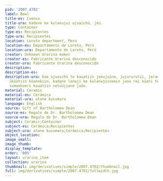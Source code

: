 ```yaml
---
pid: '2007.4702'
label: Bowl
title-es: Cuenco
title-ura: Kadene ke kulanujui ujuaichü, jeü.
type: Container
type-es: Recipientes
type-ura: Recipientes
location: Loreto department, Peru
location-es: Departamento de Loreto, Perú
location-ura: Departamento de Loreto, Perú
creator: Unknown Urarina maker
creator-es: Fabricante Urarina desconocido
creator-ura: Fabricante Urarina desconocido
description:
description-es:
description-ura: kaa ujuaichü te kauatiin janujuine, jujururutii, jarauti küanikiin,
  üküatiin küanekiin, kadane lanaji ke kulanujuineein jana rei küani te jichuajiaujuain
  sumaekueri kauatiin netüüjiane jaün.
material: Ceramic
material-es: Cerámica
material-ura: atane kusumara
language: English
source: Gift of Bartholomew Dean
source-es: Regalo de Dr. Bartholomew Dean
source-ura: Regalo de Dr. Bartholomew Dean
subject: Ceramic;Container
subject-es: Cerámica;Recipientes
subject-ura: atane kusumara;Cerámica;Recipientes
object_location:
image_small:
image_thumb:
display_template:
order: '005'
layout: urarina_item
collection: urarina
thumbnail: img/derivatives/simple/2007.4702/thumbnail.jpg
full: img/derivatives/simple/2007.4702/fullwidth.jpg
---
```

